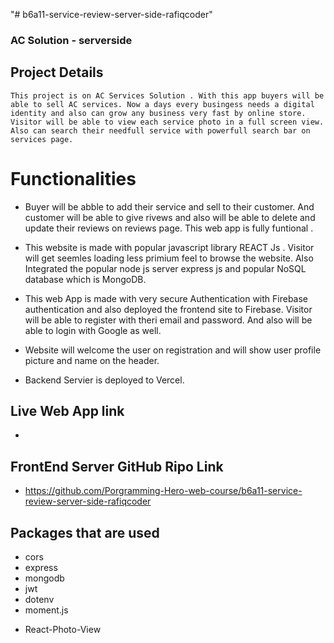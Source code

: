 "# b6a11-service-review-server-side-rafiqcoder"

### AC Solution - serverside

## Project Details

    This project is on AC Services Solution . With this app buyers will be able to sell AC services. Now a days every busingess needs a digital identity and also can grow any business very fast by online store. Visitor will be able to view each service photo in a full screen view. Also can search their needfull service with powerfull search bar on services page.

# Functionalities

- Buyer will be abble to add their service and sell to their customer. And customer will be able to give rivews and also will be able to delete and update their reviews on reviews page. This web app is fully funtional .

- This website is made with popular javascript library REACT Js . Visitor will get seemles loading less primium feel to browse the website. Also Integrated the popular node js server express js and popular NoSQL database which is MongoDB.

- This web App is made with very secure Authentication with Firebase authentication and also deployed the frontend site to Firebase. Visitor will be able to register with theri email and password. And also will be able to login with Google as well.

- Website will welcome the user on registration and will show user profile picture and name on the header.

- Backend Servier is deployed to Vercel.

## Live Web App link

-

## FrontEnd Server GitHub Ripo Link

- https://github.com/Porgramming-Hero-web-course/b6a11-service-review-server-side-rafiqcoder

## Packages that are used

- cors
- express
- mongodb
- jwt
- dotenv
- moment.js
* React-Photo-View
